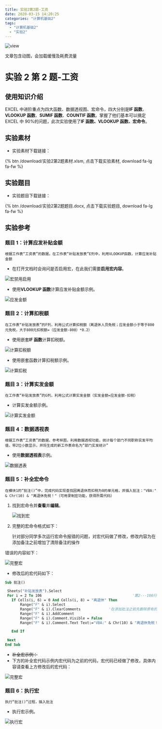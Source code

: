 ```yaml
---
title: 实验2第2题-工资
date: 2020-03-15 14:20:25
categories: "计算机基础2"
tags:
  - "计算机基础2"
  - "实验2"
---
```


![view](http://q79y7qpzm.bkt.clouddn.com/blog_picgo/实验2第2题.jpg)

<div class="note info"><p>文章包含动图，会加载缓慢及耗费流量</p></div>
<!--more-->

# 实验 2 第 2 题-工资

## 使用知识介绍

EXCEL 中进阶重点为四大函数、数据透视图、宏命令，四大分别是**IF 函数**、**VLOOKUP 函数**、**SUMIF 函数**、**COUNTIF 函数**。掌握了他们基本可以搞定 EXCEL 中 90%的问题，此次实验使用了**IF 函数、VLOOKUP 函数、宏命令**。

## 实验素材

- 实验素材下载链接：

{% btn  /download/实验2第2题素材.xlsm, 点击下载实验素材, download fa-lg fa-fw %}

## 实验题目

- 实验题目下载链接：

{% btn /download/实验2第2题题目.docx, 点击下载实验题目, download fa-lg fa-fw %}

## 实验参考

### 题目 1：计算应发补贴金额

`根据工作表“工资表”的数据，在工作表“补贴发放表”E列中，利用VLOOKUP函数，计算应发补贴金额`

- 在打开文档时会询问是否启用宏，在此我们需要**启用宏内容**。

![宏禁用启用](http://q79y7qpzm.bkt.clouddn.com/blog_picgo/打开文档启用宏内容.png)

- 使用**VLOOKUP 函数**计算应发补贴金额示例。

![应发金额](http://q79y7qpzm.bkt.clouddn.com/blog_picgo/实验2第2题-应发补贴金额.gif)

### 题目 2：计算扣税额

`在工作表“补贴发放表”的F列，利用公式计算扣税额（离退休人员免税；应发金额小于等于800元免税，大于800元扣税额=（应发金额-800）*0.2）`

- 使用嵌套**IF 函数**计算扣税额。

![计算扣税额](http://q79y7qpzm.bkt.clouddn.com/blog_picgo/实验2第2题-计算税收.png)

- 使用嵌套函数计算扣税额示例。

![计算扣税](http://q79y7qpzm.bkt.clouddn.com/blog_picgo/实验2第2题-扣税额.gif)

### 题目 3：计算实发金额

`在工作表“补贴发放表”的G列，利用公式计算实发金额（实发金额=应发金额-扣税）`

- 计算实发金额示例。

![计算实发金额](http://q79y7qpzm.bkt.clouddn.com/blog_picgo/实验2第2题-实发金额.gif)

### 题目 4：数据透视表

`根据工作表“工资表”的数据，参考样图，利用数据透视功能，统计每个部门不同职称实发平均值，带2位小数显示，并将生成的新工作表命名为“部门实发统计”`

- 使用**数据透视表**示例。

![数据透表](http://q79y7qpzm.bkt.clouddn.com/blog_picgo/实验2第2题-数据透视图.gif)

### 题目 5：补全宏命令

`在模块1的“批注()”中，完成代码实现查找因离退休而扣税为0的单元格，并插入批注："VBA:" & Chr(10) & "离退休免税！"（可用录制宏功能，获得所需代码）`

1. 找到宏命令并**查看**并**编辑**。

   ![找到宏](http://q79y7qpzm.bkt.clouddn.com/blog_picgo/实验2第2题-找到宏命令.png)

2. 完整的宏命令格式如下：

   <div class="note info"><p>针对部分同学多次运行宏命令报错的问题，对宏代码做了修改，修改内容为在添加备注之前增加了清除备注的操作</p></div>
错误的内容如下：
   
![完整宏](http://q79y7qpzm.bkt.clouddn.com/blog_picgo/实验2第2题-宏报错.png)

- 修改后的宏代码如下：

```vb
Sub 批注()

 Sheets("补贴发放表").Select
 For i = 2 To 106                                          '第2---106行为有效记录
   If Cells(i, 6) = 0 And Cells(i, 8) = "离退休" Then
       Range("F" & i).Select
       Range("F" & i).ClearComments             '在添加批注之前先删除原有的批注
       Range("F" & i).AddComment
       Range("F" & i).Comment.Visible = False
       Range("F" & i).Comment.Text Text:="VBA:" & Chr(10) & "离退休免税！"  '此处加代码

   End If

 Next
End Sub

```

- ~~补全宏示例：~~
- 下方的补全宏代码示例内宏代码为之前的代码，宏代码已经做了修改，具体内容请查看上方修改后的宏代码：

![完整宏](http://q79y7qpzm.bkt.clouddn.com/blog_picgo/实验2第2题-添加宏.gif)

### 题目 6：执行宏

`执行“批注()”过程，插入批注`

- 执行宏示例。

![执行宏](http://q79y7qpzm.bkt.clouddn.com/blog_picgo/实验2第2题-使用宏.gif)
